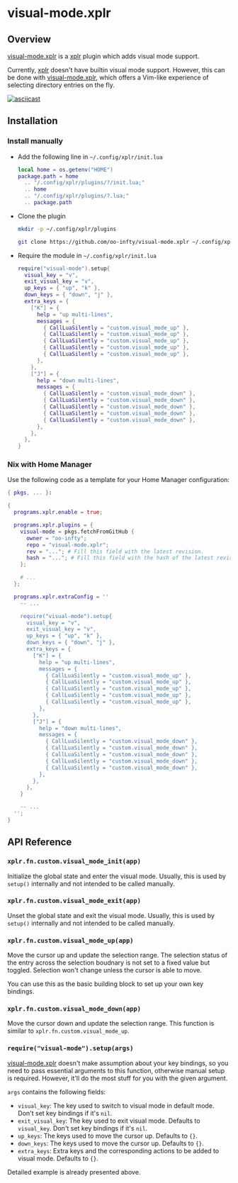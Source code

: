 # visual-mode.xplr

## Overview

[visual-mode.xplr](https://github.com/oo-infty/visual-mode.xplr) is a [xplr](https://github.com/sayanarijit/xplr) plugin which adds visual mode support.

Currently, [xplr](https://github.com/sayanarijit/xplr) doesn't have builtin visual mode support. However, this can be done with [visual-mode.xplr](https://github.com/oo-infty/visual-mode.xplr), which offers a Vim-like experience of selecting directory entries on the fly.

[![asciicast](https://asciinema.org/a/672826.svg)](https://asciinema.org/a/672826)

## Installation

### Install manually

- Add the following line in `~/.config/xplr/init.lua`

  ```lua
  local home = os.getenv("HOME")
  package.path = home
    .. "/.config/xplr/plugins/?/init.lua;"
    .. home
    .. "/.config/xplr/plugins/?.lua;"
    .. package.path
  ```

- Clone the plugin

  ```bash
  mkdir -p ~/.config/xplr/plugins

  git clone https://github.com/oo-infty/visual-mode.xplr ~/.config/xplr/plugins/visual-mode
  ```

- Require the module in `~/.config/xplr/init.lua`

  ```lua
  require("visual-mode").setup{
    visual_key = "v",
    exit_visual_key = "v",
    up_keys = { "up", "k" },
    down_keys = { "down", "j" },
    extra_keys = {
      ["K"] = {
        help = "up multi-lines",
        messages = {
          { CallLuaSilently = "custom.visual_mode_up" },
          { CallLuaSilently = "custom.visual_mode_up" },
          { CallLuaSilently = "custom.visual_mode_up" },
          { CallLuaSilently = "custom.visual_mode_up" },
          { CallLuaSilently = "custom.visual_mode_up" },
        },
      },
      ["J"] = {
        help = "down multi-lines",
        messages = {
          { CallLuaSilently = "custom.visual_mode_down" },
          { CallLuaSilently = "custom.visual_mode_down" },
          { CallLuaSilently = "custom.visual_mode_down" },
          { CallLuaSilently = "custom.visual_mode_down" },
          { CallLuaSilently = "custom.visual_mode_down" },
        },
      },
    },
  }
  ```

### Nix with Home Manager

Use the following code as a template for your Home Manager configuration:

```nix
{ pkgs, ... }:

{
  programs.xplr.enable = true;

  programs.xplr.plugins = {
    visual-mode = pkgs.fetchFromGitHub {
      owner = "oo-infty";
      repo = "visual-mode.xplr";
      rev = "..."; # Fill this field with the latest revision.
      hash = "..."; # Fill this field with the hash of the latest revision.
    };

    # ...
  };

  programs.xplr.extraConfig = ''
    -- ...

    require("visual-mode").setup{
      visual_key = "v",
      exit_visual_key = "v",
      up_keys = { "up", "k" },
      down_keys = { "down", "j" },
      extra_keys = {
        ["K"] = {
          help = "up multi-lines",
          messages = {
            { CallLuaSilently = "custom.visual_mode_up" },
            { CallLuaSilently = "custom.visual_mode_up" },
            { CallLuaSilently = "custom.visual_mode_up" },
            { CallLuaSilently = "custom.visual_mode_up" },
            { CallLuaSilently = "custom.visual_mode_up" },
          },
        },
        ["J"] = {
          help = "down multi-lines",
          messages = {
            { CallLuaSilently = "custom.visual_mode_down" },
            { CallLuaSilently = "custom.visual_mode_down" },
            { CallLuaSilently = "custom.visual_mode_down" },
            { CallLuaSilently = "custom.visual_mode_down" },
            { CallLuaSilently = "custom.visual_mode_down" },
          },
        },
      },
    }

    -- ...
  '';
}
```

## API Reference

### `xplr.fn.custom.visual_mode_init(app)`

Initialize the global state and enter the visual mode. Usually, this is used by `setup()` internally and not intended to be called manually.

### `xplr.fn.custom.visual_mode_exit(app)`

Unset the global state and exit the visual mode. Usually, this is used by `setup()` internally and not intended to be called manually.

### `xplr.fn.custom.visual_mode_up(app)`

Move the cursor up and update the selection range. The selection status of the entry across the selection boudnary is not set to a fixed value but toggled. Selection won't change unless the cursor is able to move.

You can use this as the basic building block to set up your own key bindings.

### `xplr.fn.custom.visual_mode_down(app)`

Move the cursor down and update the selection range. This function is similar to `xplr.fn.custom.visual_mode_up`.

### `require("visual-mode").setup(args)`

[visual-mode.xplr](https://github.com/oo-infty/visual-mode.xplr) doesn't make assumption about your key bindings, so you need to pass essential arguments to this function, otherwise manual setup is required. However, it'll do the most stuff for you with the given argument.

`args` contains the following fields:

- `visual_key`: The key used to switch to visual mode in default mode. Don't set key bindings if it's `nil`. 
- `exit_visual_key`: The key used to exit visual mode. Defaults to `visual_key`. Don't set key bindings if it's `nil`. 
- `up_keys`: The keys used to move the cursor up. Defaults to `{}`.
- `down_keys`: The keys used to move the cursor up. Defaults to `{}`.
- `extra_keys`: Extra keys and the corresponding actions to be added to visual mode. Defaults to `{}`.

Detailed example is already presented above.

